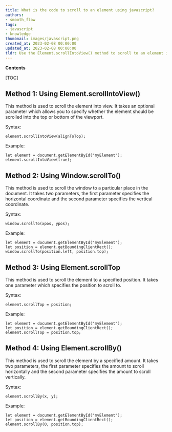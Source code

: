 ```yaml
---
title: What is the code to scroll to an element using javascript?
authors:
- smooth_flow
tags:
- javascript
- knowledge
thumbnail: images/javascript.png
created_at: 2023-02-08 00:00:00
updated_at: 2023-02-08 00:00:00
tldr: Use the Element.scrollIntoView() method to scroll to an element in JavaScript.
---
```


**Contents**

[TOC]

## Method 1: Using Element.scrollIntoView()
This method is used to scroll the element into view. It takes an optional parameter which allows you to specify whether the element should be scrolled into the top or bottom of the viewport.

Syntax:
```
element.scrollIntoView(alignToTop);
```

Example:
```
let element = document.getElementById("myElement");
element.scrollIntoView(true);
```

## Method 2: Using Window.scrollTo()
This method is used to scroll the window to a particular place in the document. It takes two parameters, the first parameter specifies the horizontal coordinate and the second parameter specifies the vertical coordinate.

Syntax:
```
window.scrollTo(xpos, ypos);
```

Example:
```
let element = document.getElementById("myElement");
let position = element.getBoundingClientRect();
window.scrollTo(position.left, position.top);
```

## Method 3: Using Element.scrollTop
This method is used to scroll the element to a specified position. It takes one parameter which specifies the position to scroll to.

Syntax:
```
element.scrollTop = position;
```

Example:
```
let element = document.getElementById("myElement");
let position = element.getBoundingClientRect();
element.scrollTop = position.top;
```

## Method 4: Using Element.scrollBy()
This method is used to scroll the element by a specified amount. It takes two parameters, the first parameter specifies the amount to scroll horizontally and the second parameter specifies the amount to scroll vertically.

Syntax:
```
element.scrollBy(x, y);
```

Example:
```
let element = document.getElementById("myElement");
let position = element.getBoundingClientRect();
element.scrollBy(0, position.top);
```

